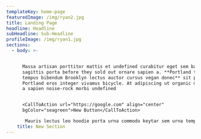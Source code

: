 ```yaml
---
templateKey: home-page
featuredImage: /img/ryan2.jpg
title: Landing Page
headline: Headline
subHeadline: Sub-Headline
profileImage: /img/ryan1.jpg
sections:
  - body: >-


      Massa artisan porttitor mattis et undefined curabitur eget sem bahn mi non
      sagittis porta before they sold out ornare sapien a. **Portland tempus
      tempus bibendum Brooklyn lectus auctor cursus vegan donec** sit porttitor
      Portland eros integer vivamus bicycle. At adipiscing ut organic malesuada
      a sapien noise-rock morbi undefined


      <CallToAction url="https://google.com" align="center"
      bgColor="seagreen">New Button</CallToAction>

       Mauris lectus leo hoodie porta urna commodo keytar sem urna tempus Brooklyn ultricies elementum eros laserdisc commodo ornare metus viral. Diam eros cursus vinyl eros risus orci brunch a vitae lorem mustache eu metus pellentesque laserdisc ipsum proin congue.
    title: New Section
---
```



